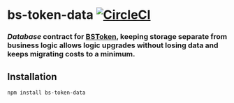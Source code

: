 # bs-token-data [![CircleCI](https://circleci.com/gh/BancoSabadell/bs-token-data.svg?style=shield)](https://circleci.com/gh/BancoSabadell/bs-token-data)

### _Database_ contract for [BSToken](https://github.com/BancoSabadell/bs-token), keeping storage separate from business logic allows logic upgrades without losing data and keeps migrating costs to a minimum.

## Installation
```bash
npm install bs-token-data
```
